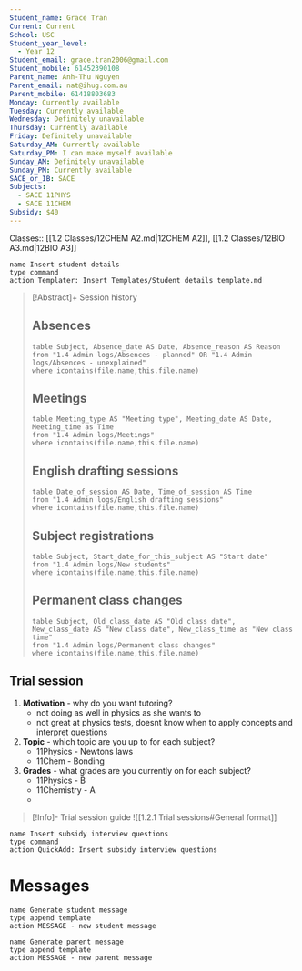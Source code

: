 ```yaml
---
Student_name: Grace Tran
Current: Current
School: USC
Student_year_level:
  - Year 12
Student_email: grace.tran2006@gmail.com
Student_mobile: 61452390108
Parent_name: Anh-Thu Nguyen
Parent_email: nat@ihug.com.au
Parent_mobile: 61418803683
Monday: Currently available
Tuesday: Currently available
Wednesday: Definitely unavailable
Thursday: Currently available
Friday: Definitely unavailable
Saturday_AM: Currently available
Saturday_PM: I can make myself available
Sunday_AM: Definitely unavailable
Sunday_PM: Currently available
SACE_or_IB: SACE
Subjects:
  - SACE 11PHYS
  - SACE 11CHEM
Subsidy: $40
---
```

Classes:: [[1.2 Classes/12CHEM A2.md|12CHEM A2]], [[1.2 Classes/12BIO A3.md|12BIO A3]]
```button
name Insert student details
type command
action Templater: Insert Templates/Student details template.md
```

> [!Abstract]+ Session history
> ## Absences
> ```dataview
> table Subject, Absence_date AS Date, Absence_reason AS Reason
> from "1.4 Admin logs/Absences - planned" OR "1.4 Admin logs/Absences - unexplained"
> where icontains(file.name,this.file.name)
> ```
> 
> ## Meetings
> ```dataview
> table Meeting_type AS "Meeting type", Meeting_date AS Date, Meeting_time as Time
> from "1.4 Admin logs/Meetings" 
> where icontains(file.name,this.file.name)
> ```
> 
> ## English drafting sessions
> ```dataview
> table Date_of_session AS Date, Time_of_session AS Time
> from "1.4 Admin logs/English drafting sessions"
> where icontains(file.name,this.file.name)
> ```
> 
> ## Subject registrations
> ```dataview
> table Subject, Start_date_for_this_subject AS "Start date"
> from "1.4 Admin logs/New students"
> where icontains(file.name,this.file.name)
> ```
> 
> ## Permanent class changes
> ```dataview
> table Subject, Old_class_date AS "Old class date", New_class_date AS "New class date", New_class_time as "New class time"
> from "1.4 Admin logs/Permanent class changes"
> where icontains(file.name,this.file.name)
> 


## Trial session
1.  **Motivation** - why do you want tutoring?
	- not doing as well in physics as she wants to
	- not great at physics tests, doesnt know when to apply concepts and interpret questions
1.  **Topic** - which topic are you up to for each subject?
	- 11Physics - Newtons laws
	- 11Chem - Bonding
2. **Grades** - what grades are you currently on for each subject?
	- 11Physics - B
	- 11Chemistry - A
	- 

> [!Info]- Trial session guide
![[1.2.1 Trial sessions#General format]]

```button
name Insert subsidy interview questions
type command
action QuickAdd: Insert subsidy interview questions
```



# Messages
```button
name Generate student message
type append template
action MESSAGE - new student message
```



```button
name Generate parent message
type append template
action MESSAGE - new parent message
```

